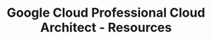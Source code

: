 ---
layout: resources
title: Google Cloud Professional Cloud Architect - Resources
resources:
  - title: Download PDF - Slides
    description: Download the slides and have them ready.
    url: 'https://in28minutes.com/downloads/12-google-certified-professional-cloud-architect/CoursePresentation-GoogleCloudProfessionalCloudArchitect.pdf'
  - title: Download Code Examples
    description: Download and have this ready. We will use the code examples during the course.
    url: 'https://in28minutes.com/downloads/12-google-certified-professional-cloud-architect/downloads.zip'
  - title: LinkedIn Newsletter
    description: Read in28minutes Newsletter. Published on LinkedIn.
    icon: lni-linkedin
    url: 'https://www.linkedin.com/newsletters/6978624731038023681/'
---